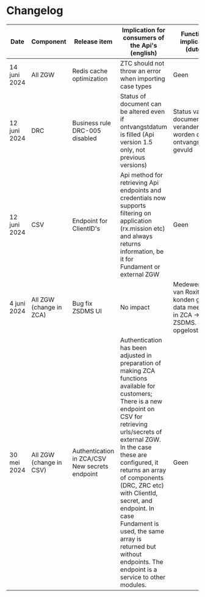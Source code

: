 # Changelog

| Date         | Component               | Release item                                   | Implication for consumers of the Api's (english)                                                                                                                                                                                                                                                                                                                                                                              | Functional implication (dutch)                                                     |
| ------------ | ----------------------- | ---------------------------------------------- | ----------------------------------------------------------------------------------------------------------------------------------------------------------------------------------------------------------------------------------------------------------------------------------------------------------------------------------------------------------------------------------------------------------------------------- | ---------------------------------------------------------------------------------- |
| 14 juni 2024 | All ZGW                 | Redis cache optimization                       | ZTC should not throw an error when importing case types                                                                                                                                                                                                                                                                                                                                                                      | Geen                                                                               |
| 12 juni 2024 | DRC                     | Business rule DRC-005 disabled                 | Status of document can be altered even if ontvangstdatum is filled (Api version 1.5 only, not previous versions)                                                                                                                                                                                                                                                                                                              | Status van het document kan veranderd worden ook al is ontvangstdatum gevuld       |
| 12 juni 2024 | CSV                     | Endpoint for ClientID's                        | Api method for retrieving Api endpoints and credentials now supports filtering on application (rx.mission etc) and always returns information, be it for Fundament or external ZGW                                                                                                                                                                                                                                            | Geen                                                                               |
| 4 juni 2024  | All ZGW (change in ZCA) | Bug fix ZSDMS UI                               | No impact                                                                                                                                                                                                                                                                                                                                                                                                                     | Medewerkers van Roxit konden  geen data meer zien in ZCA -> ZSDMS. Dit is opgelost |
| 30 mei 2024  | All ZGW (change in CSV) | Authentication in ZCA/CSV New secrets endpoint | Authentication has been adjusted in preparation of making ZCA functions available for customers; There is a new endpoint on CSV for retrieving urls/secrets of external ZGW. In the case these are configured, it returns an array of components (DRC, ZRC etc) with ClientId, secret, and endpoint. In case Fundament is used, the same array is returned but without endpoints. The endpoint is a service to other modules. | Geen                                                                               |

